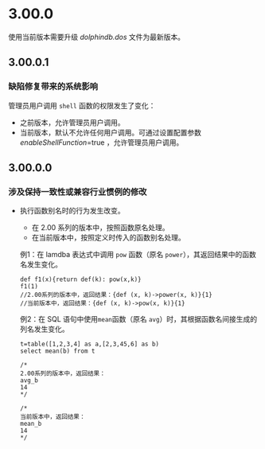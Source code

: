 # 3.00.0

使用当前版本需要升级 *dolphindb.dos* 文件为最新版本。

## 3.00.0.1

### 缺陷修复带来的系统影响

管理员用户调用 `shell` 函数的权限发生了变化：

* 之前版本，允许管理员用户调用。
* 当前版本，默认不允许任何用户调用。可通过设置配置参数 *enableShellFunction*=true
  ，允许管理员用户调用。

## 3.00.0.0

### 涉及保持一致性或兼容行业惯例的修改

* 执行函数别名时的行为发生改变。

  + 在 2.00 系列的版本中，按照函数原名处理。
  + 在当前版本中，按照定义时传入的函数别名处理。

  例1：在 lamdba 表达式中调用 `pow` 函数（原名
  `power`），其返回结果中的函数名发生变化。

  ```
  def f1(x){return def(k): pow(x,k)}
  f1(1)
  //2.00系列的版本中，返回结果：{def (x, k)->power(x, k)}{1}
  //当前版本中，返回结果：{def (x, k)->pow(x, k)}{1}
  ```

  例2：在 SQL 语句中使用`mean`函数（原名
  `avg`）时，其根据函数名间接生成的列名发生变化。

  ```
  t=table([1,2,3,4] as a,[2,3,45,6] as b)
  select mean(b) from t

  /*
  2.00系列的版本中，返回结果：
  avg_b
  14
  */

  /*
  当前版本中，返回结果：
  mean_b
  14
  */
  ```

